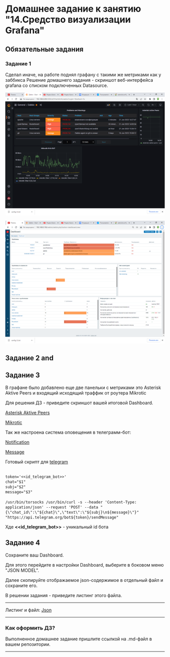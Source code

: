 # Домашнее задание к занятию "14.Средство визуализации Grafana"

## Обязательные задания

### Задание 1
Сделал иначе, на работе поднял графану с такими же метриками как у заббикса
Решение домашнего задания - скриншот веб-интерфейса grafana со списком подключенных Datasource.

![Графана](help/Grafana.png)

![Заббикс](help/Zabbix.png)
## Задание 2 and
## Задание 3
В графане было добавлено еще две панельки с метриками это Asterisk Aktive Peers и входящий исходящий траффик от роутера Mikrotic 

Для решения ДЗ - приведите скриншот вашей итоговой Dashboard.

[Asterisk Aktive Peers](help/asrerisk.png)

[Mikrotic](help/mikrotik.png)

Так же настроена система оповещения в телеграмм-бот:

[Notification](help/notification.png)

[Message](help/messange.png)


Готовый скрипт для [telegram](https://github.com/NamorNinayzuk/mnt-homeworks/tree/MNT-video/10-monitoring-03-grafana/help/telegram.sh) 

```#!/bin/bash

token='<<id_telegram_bot>>'
chat="$1"
subj="$2"
message="$3"

/usr/bin/torsocks /usr/bin/curl -s --header 'Content-Type: application/json' --request 'POST' --data "{\"chat_id\":\"${chat}\",\"text\":\"${subj}\n${message}\"}" "https://api.telegram.org/bot${token}/sendMessage"
```
Хде **<<id_telegram_bot>>** - уникальный id бота
## Задание 4
Сохраните ваш Dashboard.

Для этого перейдите в настройки Dashboard, выберите в боковом меню "JSON MODEL".

Далее скопируйте отображаемое json-содержимое в отдельный файл и сохраните его.

В решении задания - приведите листинг этого файла.

---
Листинг и файл:
[Json](https://github.com/NamorNinayzuk/mnt-homeworks/edit/MNT-video/10-monitoring-03-grafana/gr.json)

---

### Как оформить ДЗ?

Выполненное домашнее задание пришлите ссылкой на .md-файл в вашем репозитории.

---
